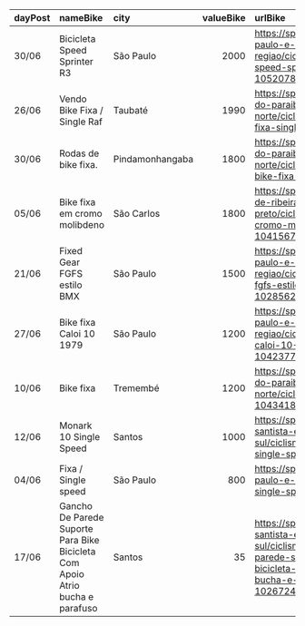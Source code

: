 | dayPost   | nameBike                                                                      | city            |   valueBike | urlBike                                                                                                                                                |
|:----------|:------------------------------------------------------------------------------|:----------------|------------:|:-------------------------------------------------------------------------------------------------------------------------------------------------------|
| 30/06     | Bicicleta Speed Sprinter R3                                                   | São Paulo       |        2000 | https://sp.olx.com.br/sao-paulo-e-regiao/ciclismo/bicicleta-speed-sprinter-r3-1052078151                                                               |
| 26/06     | Vendo Bike Fixa / Single Raf                                                  | Taubaté         |        1990 | https://sp.olx.com.br/vale-do-paraiba-e-litoral-norte/ciclismo/vendo-bike-fixa-single-raf-1050270363                                                   |
| 30/06     | Rodas de bike fixa.                                                           | Pindamonhangaba |        1800 | https://sp.olx.com.br/vale-do-paraiba-e-litoral-norte/ciclismo/rodas-de-bike-fixa-1048267190                                                           |
| 05/06     | Bike fixa em cromo molibdeno                                                  | São Carlos      |        1800 | https://sp.olx.com.br/regiao-de-ribeirao-preto/ciclismo/bike-fixa-em-cromo-molibdeno-1041567561                                                        |
| 21/06     | Fixed Gear FGFS estilo BMX                                                    | São Paulo       |        1500 | https://sp.olx.com.br/sao-paulo-e-regiao/ciclismo/fixed-gear-fgfs-estilo-bmx-1028562449                                                                |
| 27/06     | Bike fixa Caloi 10 1979                                                       | São Paulo       |        1200 | https://sp.olx.com.br/sao-paulo-e-regiao/ciclismo/bike-fixa-caloi-10-1979-1042377433                                                                   |
| 10/06     | Bike fixa                                                                     | Tremembé        |        1200 | https://sp.olx.com.br/vale-do-paraiba-e-litoral-norte/ciclismo/bike-fixa-1043418146                                                                    |
| 12/06     | Monark 10 Single Speed                                                        | Santos          |        1000 | https://sp.olx.com.br/baixada-santista-e-litoral-sul/ciclismo/monark-10-single-speed-1044210535                                                        |
| 04/06     | Fixa / Single speed                                                           | São Paulo       |         800 | https://sp.olx.com.br/sao-paulo-e-regiao/ciclismo/fixa-single-speed-1041263178                                                                         |
| 17/06     | Gancho De Parede Suporte Para Bike Bicicleta Com Apoio Atrio bucha e parafuso | Santos          |          35 | https://sp.olx.com.br/baixada-santista-e-litoral-sul/ciclismo/gancho-de-parede-suporte-para-bike-bicicleta-com-apoio-atrio-bucha-e-parafuso-1026724308 |